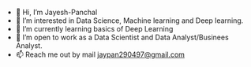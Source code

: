 - 👋 Hi, I’m Jayesh-Panchal
- 👀 I’m interested in Data Science, Machine learning and Deep learning.
- 🌱 I’m currently learning basics of Deep Learning
- 💞️ I’m open to work as a Data Scientist and Data Analyst/Businees Analyst.
- 📫 Reach me out by mail jaypan290497@gmail.com



